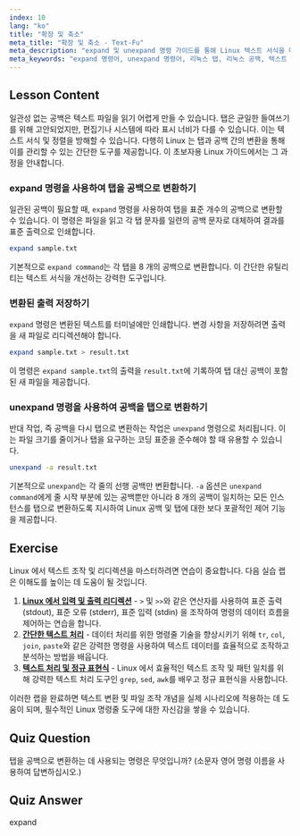 ```yaml
---
index: 10
lang: "ko"
title: "확장 및 축소"
meta_title: "확장 및 축소 - Text-Fu"
meta_description: "expand 및 unexpand 명령 가이드를 통해 Linux 텍스트 서식을 마스터하세요. 일관된 파일 레이아웃을 위해 탭을 공백으로, 공백을 다시 탭으로 변환하는 방법을 배웁니다."
meta_keywords: "expand 명령어, unexpand 명령어, 리눅스 탭, 리눅스 공백, 텍스트 서식, 리눅스 튜토리얼, 초보 리눅스, 리눅스 가이드"
---
```


## Lesson Content

일관성 없는 공백은 텍스트 파일을 읽기 어렵게 만들 수 있습니다. 탭은 균일한 들여쓰기를 위해 고안되었지만, 편집기나 시스템에 따라 표시 너비가 다를 수 있습니다. 이는 텍스트 서식 및 정렬을 방해할 수 있습니다. 다행히 Linux 는 탭과 공백 간의 변환을 통해 이를 관리할 수 있는 간단한 도구를 제공합니다. 이 초보자용 Linux 가이드에서는 그 과정을 안내합니다.

### expand 명령을 사용하여 탭을 공백으로 변환하기

일관된 공백이 필요할 때, `expand` 명령을 사용하여 탭을 표준 개수의 공백으로 변환할 수 있습니다. 이 명령은 파일을 읽고 각 탭 문자를 일련의 공백 문자로 대체하여 결과를 표준 출력으로 인쇄합니다.

```bash
expand sample.txt
```

기본적으로 `expand command`는 각 탭을 8 개의 공백으로 변환합니다. 이 간단한 유틸리티는 텍스트 서식을 개선하는 강력한 도구입니다.

### 변환된 출력 저장하기

`expand` 명령은 변환된 텍스트를 터미널에만 인쇄합니다. 변경 사항을 저장하려면 출력을 새 파일로 리디렉션해야 합니다.

```bash
expand sample.txt > result.txt
```

이 명령은 `expand sample.txt`의 출력을 `result.txt`에 기록하여 탭 대신 공백이 포함된 새 파일을 제공합니다.

### unexpand 명령을 사용하여 공백을 탭으로 변환하기

반대 작업, 즉 공백을 다시 탭으로 변환하는 작업은 `unexpand` 명령으로 처리됩니다. 이는 파일 크기를 줄이거나 탭을 요구하는 코딩 표준을 준수해야 할 때 유용할 수 있습니다.

```bash
unexpand -a result.txt
```

기본적으로 `unexpand`는 각 줄의 선행 공백만 변환합니다. `-a` 옵션은 `unexpand command`에게 줄 시작 부분에 있는 공백뿐만 아니라 8 개의 공백이 일치하는 모든 인스턴스를 탭으로 변환하도록 지시하여 Linux 공백 및 탭에 대한 보다 포괄적인 제어 기능을 제공합니다.

## Exercise

Linux 에서 텍스트 조작 및 리디렉션을 마스터하려면 연습이 중요합니다. 다음 실습 랩은 이해도를 높이는 데 도움이 될 것입니다.

1. **[Linux 에서 입력 및 출력 리디렉션](https://labex.io/ko/labs/comptia-redirecting-input-and-output-in-linux-590840)** - `>` 및 `>>`와 같은 연산자를 사용하여 표준 출력 (stdout), 표준 오류 (stderr), 표준 입력 (stdin) 을 조작하여 명령의 데이터 흐름을 제어하는 연습을 합니다.
2. **[간단한 텍스트 처리](https://labex.io/ko/labs/linux-simple-text-processing-18004)** - 데이터 처리를 위한 명령줄 기술을 향상시키기 위해 `tr`, `col`, `join`, `paste`와 같은 강력한 명령을 사용하여 텍스트 데이터를 효율적으로 조작하고 분석하는 방법을 배웁니다.
3. **[텍스트 처리 및 정규 표현식](https://labex.io/ko/labs/linux-text-processing-and-regular-expressions-18003)** - Linux 에서 효율적인 텍스트 조작 및 패턴 일치를 위해 강력한 텍스트 처리 도구인 `grep`, `sed`, `awk`를 배우고 정규 표현식을 사용합니다.

이러한 랩을 완료하면 텍스트 변환 및 파일 조작 개념을 실제 시나리오에 적용하는 데 도움이 되며, 필수적인 Linux 명령줄 도구에 대한 자신감을 쌓을 수 있습니다.

## Quiz Question

탭을 공백으로 변환하는 데 사용되는 명령은 무엇입니까? (소문자 영어 명령 이름을 사용하여 답변하십시오.)

## Quiz Answer

expand
